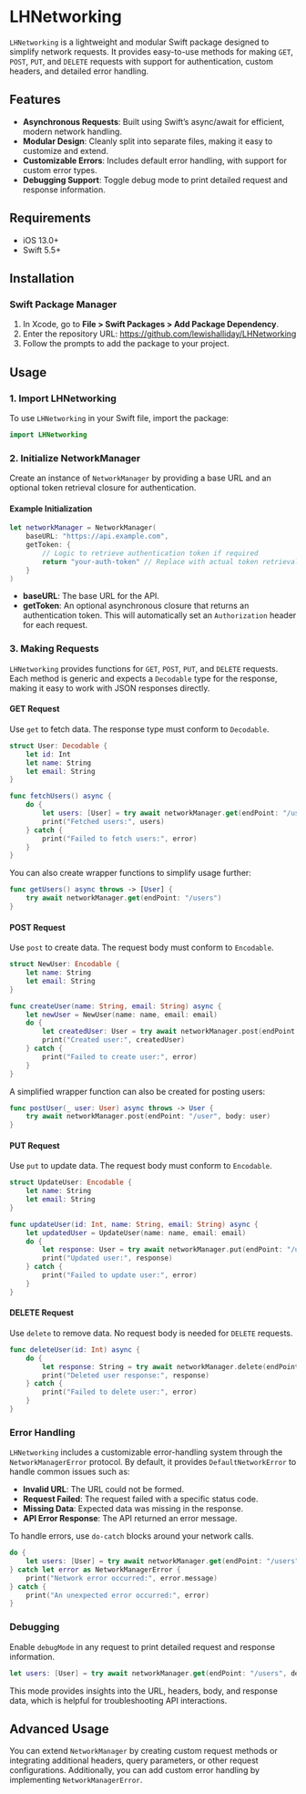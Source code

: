 # LHNetworking

`LHNetworking` is a lightweight and modular Swift package designed to simplify network requests. It provides easy-to-use methods for making `GET`, `POST`, `PUT`, and `DELETE` requests with support for authentication, custom headers, and detailed error handling.

## Features
- **Asynchronous Requests**: Built using Swift’s async/await for efficient, modern network handling.
- **Modular Design**: Cleanly split into separate files, making it easy to customize and extend.
- **Customizable Errors**: Includes default error handling, with support for custom error types.
- **Debugging Support**: Toggle debug mode to print detailed request and response information.

## Requirements
- iOS 13.0+ 
- Swift 5.5+

## Installation

### Swift Package Manager

1. In Xcode, go to **File > Swift Packages > Add Package Dependency**.
2. Enter the repository URL: https://github.com/lewishalliday/LHNetworking
3. Follow the prompts to add the package to your project.

## Usage

### 1. Import LHNetworking

To use `LHNetworking` in your Swift file, import the package:

```swift
import LHNetworking
```

### 2. Initialize NetworkManager

Create an instance of `NetworkManager` by providing a base URL and an optional token retrieval closure for authentication.

#### Example Initialization

```swift
let networkManager = NetworkManager(
    baseURL: "https://api.example.com",
    getToken: {
        // Logic to retrieve authentication token if required
        return "your-auth-token" // Replace with actual token retrieval logic
    }
)
```

- **baseURL**: The base URL for the API.
- **getToken**: An optional asynchronous closure that returns an authentication token. This will automatically set an `Authorization` header for each request.

### 3. Making Requests

`LHNetworking` provides functions for `GET`, `POST`, `PUT`, and `DELETE` requests. Each method is generic and expects a `Decodable` type for the response, making it easy to work with JSON responses directly.

#### GET Request

Use `get` to fetch data. The response type must conform to `Decodable`.

```swift
struct User: Decodable {
    let id: Int
    let name: String
    let email: String
}

func fetchUsers() async {
    do {
        let users: [User] = try await networkManager.get(endPoint: "/users", debugMode: true)
        print("Fetched users:", users)
    } catch {
        print("Failed to fetch users:", error)
    }
}
```

You can also create wrapper functions to simplify usage further:

```swift
func getUsers() async throws -> [User] {
    try await networkManager.get(endPoint: "/users")
}
```

#### POST Request

Use `post` to create data. The request body must conform to `Encodable`.

```swift
struct NewUser: Encodable {
    let name: String
    let email: String
}

func createUser(name: String, email: String) async {
    let newUser = NewUser(name: name, email: email)
    do {
        let createdUser: User = try await networkManager.post(endPoint: "/users", body: newUser, debugMode: true)
        print("Created user:", createdUser)
    } catch {
        print("Failed to create user:", error)
    }
}
```

A simplified wrapper function can also be created for posting users:

```swift
func postUser(_ user: User) async throws -> User {
    try await networkManager.post(endPoint: "/user", body: user)
}
```

#### PUT Request

Use `put` to update data. The request body must conform to `Encodable`.

```swift
struct UpdateUser: Encodable {
    let name: String
    let email: String
}

func updateUser(id: Int, name: String, email: String) async {
    let updatedUser = UpdateUser(name: name, email: email)
    do {
        let response: User = try await networkManager.put(endPoint: "/users/\(id)", body: updatedUser, debugMode: true)
        print("Updated user:", response)
    } catch {
        print("Failed to update user:", error)
    }
}
```

#### DELETE Request

Use `delete` to remove data. No request body is needed for `DELETE` requests.

```swift
func deleteUser(id: Int) async {
    do {
        let response: String = try await networkManager.delete(endPoint: "/users/\(id)", debugMode: true)
        print("Deleted user response:", response)
    } catch {
        print("Failed to delete user:", error)
    }
}
```

### Error Handling

`LHNetworking` includes a customizable error-handling system through the `NetworkManagerError` protocol. By default, it provides `DefaultNetworkError` to handle common issues such as:

- **Invalid URL**: The URL could not be formed.
- **Request Failed**: The request failed with a specific status code.
- **Missing Data**: Expected data was missing in the response.
- **API Error Response**: The API returned an error message.

To handle errors, use `do-catch` blocks around your network calls.

```swift
do {
    let users: [User] = try await networkManager.get(endPoint: "/users")
} catch let error as NetworkManagerError {
    print("Network error occurred:", error.message)
} catch {
    print("An unexpected error occurred:", error)
}
```

### Debugging

Enable `debugMode` in any request to print detailed request and response information.

```swift
let users: [User] = try await networkManager.get(endPoint: "/users", debugMode: true)
```

This mode provides insights into the URL, headers, body, and response data, which is helpful for troubleshooting API interactions.

## Advanced Usage

You can extend `NetworkManager` by creating custom request methods or integrating additional headers, query parameters, or other request configurations. Additionally, you can add custom error handling by implementing `NetworkManagerError`.
